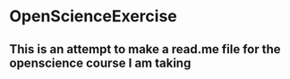 # OpenScienceExercise

## This is an attempt to make a read.me file for the openscience course I am taking
